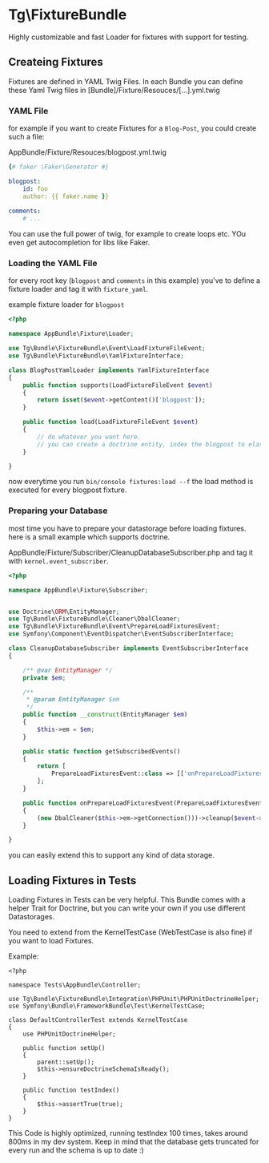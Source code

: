 # Tg\FixtureBundle

Highly customizable and fast Loader for fixtures with support for testing.

## Createing Fixtures
Fixtures are defined in YAML Twig Files.
In each Bundle you can define these Yaml Twig files in [Bundle]/Fixture/Resouces/[...].yml.twig

### YAML File

for example if you want to create Fixtures for a `Blog-Post`, you could create such a file:


AppBundle/Fixture/Resouces/blogpost.yml.twig

```yml
{# faker \Faker\Generator #}

blogpost:
    id: foo
    author: {{ faker.name }}
    
comments:
    # ...
```

You can use the full power of twig, for example to create loops etc.
YOu even get autocompletion for libs like Faker.

### Loading the YAML File

for every root key (`blogpost` and `comments` in this example) 
you've to define a fixture loader and tag it with `fixture_yaml`.

example fixture loader for `blogpost`

```php
<?php

namespace AppBundle\Fixture\Loader;

use Tg\Bundle\FixtureBundle\Event\LoadFixtureFileEvent;
use Tg\Bundle\FixtureBundle\YamlFixtureInterface;

class BlogPostYamlLoader implements YamlFixtureInterface
{
    public function supports(LoadFixtureFileEvent $event)
    {
        return isset($event->getContent()['blogpost']);
    }

    public function load(LoadFixtureFileEvent $event)
    {
        // do whatever you want here.
        // you can create a doctrine entity, index the blogpost to elasticsearch or whatever you want.
    }

}
```

now everytime you run `bin/console fixtures:load --f` the load method is executed for every
blogpost fixture.

### Preparing your Database

most time you have to prepare your datastorage before loading fixtures.
here is a small example which supports doctrine.

AppBundle/Fixture/Subscriber/CleanupDatabaseSubscriber.php and tag it with `kernel.event_subscriber`.

```php
<?php

namespace AppBundle\Fixture\Subscriber;


use Doctrine\ORM\EntityManager;
use Tg\Bundle\FixtureBundle\Cleaner\DbalCleaner;
use Tg\Bundle\FixtureBundle\Event\PrepareLoadFixturesEvent;
use Symfony\Component\EventDispatcher\EventSubscriberInterface;

class CleanupDatabaseSubscriber implements EventSubscriberInterface
{

    /** @var EntityManager */
    private $em;

    /**
     * @param EntityManager $em
     */
    public function __construct(EntityManager $em)
    {
        $this->em = $em;
    }

    public static function getSubscribedEvents()
    {
        return [
            PrepareLoadFixturesEvent::class => [['onPrepareLoadFixturesEvent']]
        ];
    }

    public function onPrepareLoadFixturesEvent(PrepareLoadFixturesEvent $event)
    {
        (new DbalCleaner($this->em->getConnection()))->cleanup($event->getContext());
    }

}
```

you can easily extend this to support any kind of data storage.

## Loading Fixtures in Tests

Loading Fixtures in Tests can be very helpful.
This Bundle comes with a helper Trait for Doctrine, but you can write your own if you use different 
Datastorages.

You need to extend from the KernelTestCase (WebTestCase is also fine) 
if you want to load Fixtures.

Example:

```
<?php

namespace Tests\AppBundle\Controller;

use Tg\Bundle\FixtureBundle\Integration\PHPUnit\PHPUnitDoctrineHelper;
use Symfony\Bundle\FrameworkBundle\Test\KernelTestCase;

class DefaultControllerTest extends KernelTestCase
{
    use PHPUnitDoctrineHelper;

    public function setUp()
    {
        parent::setUp();
        $this->ensureDoctrineSchemaIsReady();
    }

    public function testIndex()
    {
        $this->assertTrue(true);
    }
}

```

This Code is highly optimized, running testIndex 100 times, takes around 800ms in my dev system.
Keep in mind that the database gets truncated for every run and the schema is up to date :)